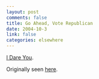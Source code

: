 ```yaml
--- 
layout: post
comments: false
title: Go Ahead, Vote Republican
date: 2004-10-3
link: false
categories: elsewhere
---
```

<a href="http://zanshin.net/images/gopconstrm.mov" title="Scare Tactics">I Dare You</a>.

Originally seen <a href="http://home.earthlink.net/~houval/gopconstrm.mov" title="GOP Out Takes">here</a>.
